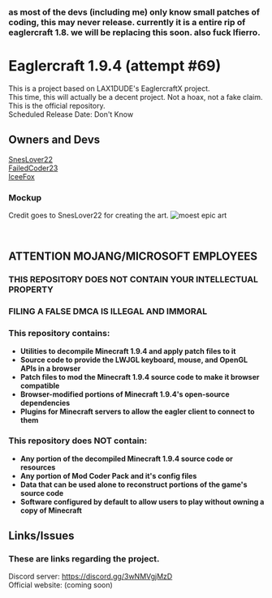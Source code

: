 ### as most of the devs (including me) only know small patches of coding, this may never release. currently it is a entire rip of eaglercraft 1.8. we will be replacing this soon. also fuck lfierro.


# Eaglercraft 1.9.4 (attempt #69)
This is a project based on LAX1DUDE's EaglercraftX project.
<br>
This time, this will actually be a decent project. Not a hoax, not a fake claim.
<br>
This is the official repository.
<br>
Scheduled Release Date: Don't Know
## Owners and Devs
[SnesLover22](https://github.com/SnesLover22)
<br>
[FailedCoder23](https://github.com/FailedCoder23)
<br>
[IceeFox](https://github.com/IceeFoox)


### Mockup
Credit goes to SnesLover22 for creating the art.
![moest epic art](https://raw.githubusercontent.com/eaglercraftY-194/blooket-fix/main/assets/images/Screenshot%202023-03-20%20162811.png "SnesLover22 for moest epic Photoshopping")

</div>
<br>


## ATTENTION MOJANG/MICROSOFT EMPLOYEES

### THIS REPOSITORY DOES NOT CONTAIN YOUR INTELLECTUAL PROPERTY

### FILING A FALSE DMCA IS ILLEGAL AND IMMORAL

### This repository contains:

 - **Utilities to decompile Minecraft 1.9.4 and apply patch files to it**
 - **Source code to provide the LWJGL keyboard, mouse, and OpenGL APIs in a browser**
 - **Patch files to mod the Minecraft 1.9.4 source code to make it browser compatible**
 - **Browser-modified portions of Minecraft 1.9.4's open-source dependencies**
 - **Plugins for Minecraft servers to allow the eagler client to connect to them**

### This repository does NOT contain:

 - **Any portion of the decompiled Minecraft 1.9.4 source code or resources**
 - **Any portion of Mod Coder Pack and it's config files**
 - **Data that can be used alone to reconstruct portions of the game's source code**
 - **Software configured by default to allow users to play without owning a copy of Minecraft**


## Links/Issues
### These are links regarding the project.
Discord server: https://discord.gg/3wNMVgjMzD
<br>
Official website: (coming soon)



